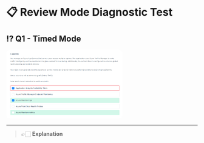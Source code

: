 # 📋 Review Mode Diagnostic Test

## ⁉️ Q1 - Timed Mode

<div align="left">
  <img src="image/2.all-diagnostic-tests/1759358091931.png" alt="1759358091931" style="width: 60%; border-radius: 10px; border: 2px solid white;">
</div>

---

> 👉🏻 **Explanation**
